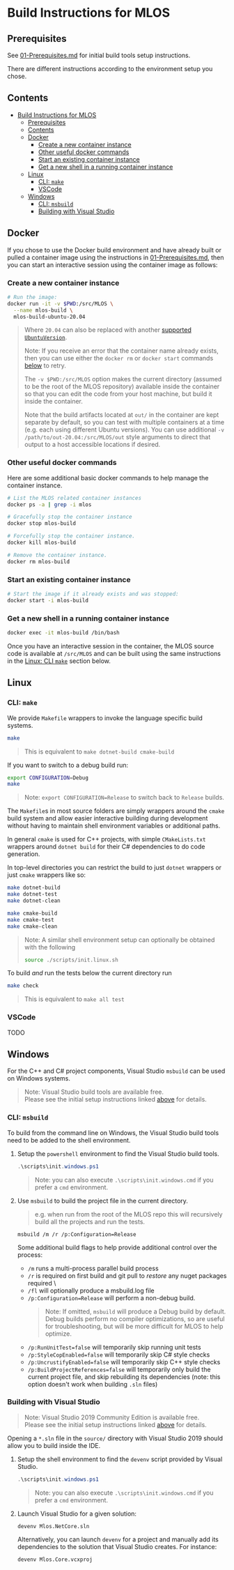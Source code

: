 # Build Instructions for MLOS

## Prerequisites

See [01-Prerequisites.md](./01-Prerequisites.md) for initial build tools setup instructions.

There are different instructions according to the environment setup you chose.

## Contents

- [Build Instructions for MLOS](#build-instructions-for-mlos)
  - [Prerequisites](#prerequisites)
  - [Contents](#contents)
  - [Docker](#docker)
    - [Create a new container instance](#create-a-new-container-instance)
    - [Other useful docker commands](#other-useful-docker-commands)
    - [Start an existing container instance](#start-an-existing-container-instance)
    - [Get a new shell in a running container instance](#get-a-new-shell-in-a-running-container-instance)
  - [Linux](#linux)
    - [CLI: `make`](#cli-make)
    - [VSCode](#vscode)
  - [Windows](#windows)
    - [CLI: `msbuild`](#cli-msbuild)
    - [Building with Visual Studio](#building-with-visual-studio)

## Docker

If you chose to use the Docker build environment and have already built or pulled a container image using the instructions in [01-Prerequisites.md](./01-Prerequisites.md#docker), then you can start an interactive session using the container image as follows:

### Create a new container instance

```sh
# Run the image:
docker run -it -v $PWD:/src/MLOS \
  --name mlos-build \
  mlos-build-ubuntu-20.04
```

> Where `20.04` can also be replaced with another [supported `UbuntuVersion`](./01-Prerequisites.md#linux-distribution-requirements).
>
> Note: If you receive an error that the container name already exists, then you can use either the `docker rm` or `docker start` commands [below](#other-useful-docker-commands) to retry.
>
> The `-v $PWD:/src/MLOS` option makes the current directory (assumed to be the root of the MLOS repository) available inside the container so that you can edit the code from your host machine, but build it inside the container.
>
> Note that the build artifacts located at `out/` in the container are kept separate by default, so you can test with multiple containers at a time (e.g. each using different Ubuntu versions).
> You can use additional `-v /path/to/out-20.04:/src/MLOS/out` style arguments to direct that output to a host accessible locations if desired.

### Other useful docker commands

Here are some additional basic docker commands to help manage the container instance.

```sh
# List the MLOS related container instances
docker ps -a | grep -i mlos
```

```sh
# Gracefully stop the container instance
docker stop mlos-build
```

```sh
# Forcefully stop the container instance.
docker kill mlos-build
```

```sh
# Remove the container instance.
docker rm mlos-build
```

### Start an existing container instance

```sh
# Start the image if it already exists and was stopped:
docker start -i mlos-build
```

### Get a new shell in a running container instance

```sh
docker exec -it mlos-build /bin/bash
```

Once you have an interactive session in the container, the MLOS source code is available at `/src/MLOS` and can be built using the same instructions in the [Linux: CLI `make`](#cli-make) section below.

## Linux

### CLI: `make`

We provide `Makefile` wrappers to invoke the language specific build systems.

```sh
make
```

> This is equivalent to `make dotnet-build cmake-build`

If you want to switch to a debug build run:

```sh
export CONFIGURATION=Debug
make
```

> Note: `export CONFIGURATION=Release` to switch back to `Release` builds.

The `Makefile`s in most source folders are simply wrappers around the `cmake` build system and allow easier interactive building during development without having to maintain shell environment variables or additional paths.

In general `cmake` is used for C++ projects, with simple `CMakeLists.txt` wrappers around `dotnet build` for their C# dependencies to do code generation.

In top-level directories you can restrict the build to just `dotnet` wrappers or just `cmake` wrappers like so:

```sh
make dotnet-build
make dotnet-test
make dotnet-clean

make cmake-build
make cmake-test
make cmake-clean
```

> Note: A similar shell environment setup can optionally be obtained with the following
>
> ```sh
> source ./scripts/init.linux.sh
> ```

To build *and* run the tests below the current directory run

```sh
make check
```

> This is equivalent to `make all test`

### VSCode

TODO

## Windows

For the C++ and C# project components, Visual Studio `msbuild` can be used on Windows systems.

> Note: Visual Studio build tools are available free. \
> Please see the initial setup instructions linked [above](#prerequisites) for details.

### CLI: `msbuild`

To build from the command line on Windows, the Visual Studio build tools need to be added to the shell environment.

1) Setup the `powershell` environment to find the Visual Studio build tools.

    ```powershell
    .\scripts\init.windows.ps1
    ```

    > Note: you can also execute `.\scripts\init.windows.cmd` if you prefer a `cmd` environment.

2) Use `msbuild` to build the project file in the current directory.

   > e.g. when run from the root of the MLOS repo this will recursively build all the projects and run the tests.

    ```shell
    msbuild /m /r /p:Configuration=Release
    ```

    Some additional build flags to help provide additional control over the process:

      - `/m` runs a multi-process parallel build process
      - `/r` is required on first build and git pull to *restore* any nuget packages required \
      - `/fl` will optionally produce a msbuild.log file
      - `/p:Configuration=Release` will perform a non-debug build.
        > Note: If omitted, `msbuild` will produce a Debug build by default.  Debug builds perform no compiler optimizations, so are useful for troubleshooting, but will be more difficult for MLOS to help optimize.
      - `/p:RunUnitTest=false` will temporarily skip running unit tests
      - `/p:StyleCopEnabled=false` will temporarily skip C# style checks
      - `/p:UncrustifyEnabled=false` will temporarily skip C++ style checks
      - `/p:BuildProjectReferences=false` will temporarily only build the current project file, and skip rebuilding its dependencies
        (note: this option doesn't work when building `.sln` files)

### Building with Visual Studio

> Note: Visual Studio 2019 Community Edition is available free. \
> Please see the initial setup instructions linked [above](#prerequisites) for details.

Opening a `*.sln` file in the `source/` directory with Visual Studio 2019 should allow you to build inside the IDE.

1) Setup the shell environment to find the `devenv` script provided by Visual Studio.

    ```powershell
    .\scripts\init.windows.ps1
    ```

    > Note: you can also execute `.\scripts\init.windows.cmd` if you prefer a `cmd` environment.

2) Launch Visual Studio for a given solution:

    ```shell
    devenv Mlos.NetCore.sln
    ```

    Alternatively, you can launch `devenv` for a project and manually add its dependencies to the solution that Visual Studio creates.
    For instance:

    ```shell
    devenv Mlos.Core.vcxproj
    ```
